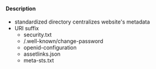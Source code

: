 #### Description
- standardized directory centralizes website's metadata 
- URI suffix
	- security.txt
	- /.well-known/change-password
	- openid-configuration
	- assetlinks.json
	- meta-sts.txt